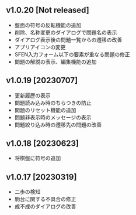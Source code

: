 <!-- This file is generated by generate_changelog.py. Do NOT edit manually. -->

## v1.0.20 [Not released]

- 盤面の符号の反転機能の追加
- 削除、名称変更のダイアログで問題名の表示
- ダイアログ表示後の問題一覧からの遷移の改善
- アプリアイコンの変更
- SFEN入力フォーム以下の要素が重なる問題の修正
- 問題の解説の表示、編集機能の追加

## v1.0.19 [20230707]

- 更新履歴の表示
- 問題読み込み時のちらつきの防止
- 問題のリセット機能の追加
- 問題非表示時のメッセージの表示
- 問題絞り込み時の遷移先の問題の改善

## v1.0.18 [20230623]

- 将棋盤に符号の追加

## v1.0.17 [20230319]

- 二歩の検知
- 駒台に関する不具合の修正
- 成不成のダイアログの改善
